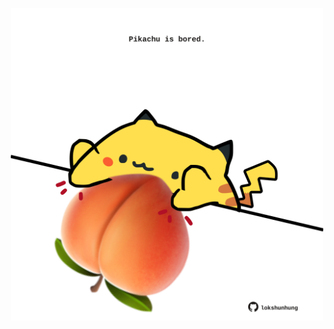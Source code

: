 <!-- built at 03/11/2021, 20:02:11 UTC -->
<p align="center">
  <img width="500" height="500" src="./ReadmeImage.svg">
</p>

